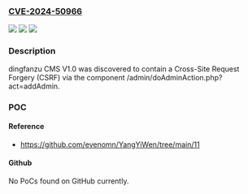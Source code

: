 ### [CVE-2024-50966](https://cve.mitre.org/cgi-bin/cvename.cgi?name=CVE-2024-50966)
![](https://img.shields.io/static/v1?label=Product&message=n%2Fa&color=blue)
![](https://img.shields.io/static/v1?label=Version&message=n%2Fa&color=blue)
![](https://img.shields.io/static/v1?label=Vulnerability&message=n%2Fa&color=brighgreen)

### Description

dingfanzu CMS V1.0 was discovered to contain a Cross-Site Request Forgery (CSRF) via the component /admin/doAdminAction.php?act=addAdmin.

### POC

#### Reference
- https://github.com/evenomn/YangYiWen/tree/main/11

#### Github
No PoCs found on GitHub currently.


